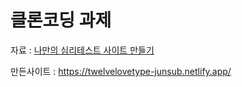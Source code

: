 <h1>클론코딩 과제</h1>

자료 : <a href="https://www.inflearn.com/course/%EC%8B%AC%EB%A6%AC%ED%85%8C%EC%8A%A4%ED%8A%B8-%EC%82%AC%EC%9D%B4%ED%8A%B8-%EC%A0%9C%EC%9E%91/dashboard">
나만의 심리테스트 사이트 만들기</a>

만든사이트 : https://twelvelovetype-junsub.netlify.app/
